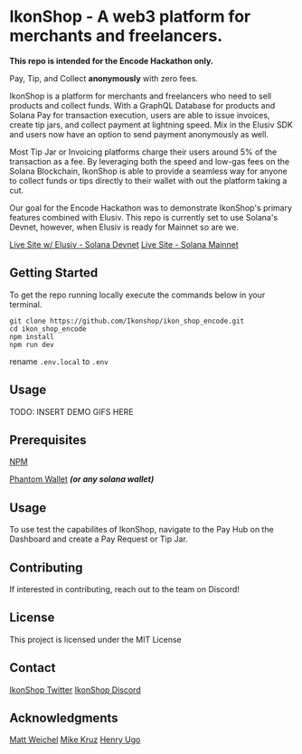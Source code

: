 # IkonShop - A web3 platform for merchants and freelancers. 

**This repo is intended for the Encode Hackathon only.**

Pay, Tip, and Collect **anonymously** with zero fees.

IkonShop is a platform for merchants and freelancers who need to sell products and collect funds. With a GraphQL Database for products and Solana Pay for transaction execution, users are able to issue invoices, create tip jars, and collect payment at lightning speed. Mix in the Elusiv SDK and users now have an option to send payment anonymously as well.

Most Tip Jar or Invoicing platforms charge their users around 5% of the transaction as a fee. By leveraging both the speed and low-gas fees on the Solana Blockchain, IkonShop is able to provide a seamless way for anyone to collect funds or tips directly to their wallet with out the platform taking a cut.

Our goal for the Encode Hackathon was to demonstrate IkonShop's primary features combined with Elusiv. This repo is currently set to use Solana's Devnet, however, when Elusiv is ready for Mainnet so are we.

[Live Site w/ Elusiv - Solana Devnet](https://ikon-shop-encode.vercel.app/)
[Live Site - Solana Mainnet](https://ikonshop.io/)

## Getting Started
To get the repo running locally execute the commands below in your terminal.

```shx
git clone https://github.com/Ikonshop/ikon_shop_encode.git
cd ikon_shop_encode
npm install
npm run dev
```

rename `.env.local` to `.env`

## Usage

TODO: INSERT DEMO GIFS HERE

## Prerequisites
[NPM](https://www.npmjs.com)

[Phantom Wallet](https://phantom.app/) ***(or any solana wallet)***

## Usage

To use test the capabilites of IkonShop, navigate to the Pay Hub on the Dashboard and create a Pay Request or Tip Jar.

## Contributing

If interested in contributing, reach out to the team on Discord!


## License

This project is licensed under the MIT License

## Contact
[IkonShop Twitter](https://twitter.com/ikonshopapp)
[IkonShop Discord](https://discord.gg/ikons)

## Acknowledgments
[Matt Weichel](https://twitter.com/topshotturtles)
[Mike Kruz](https://twitter.com/kruzsol)
[Henry Ugo](https://twitter.com/uncensored_ugo)

